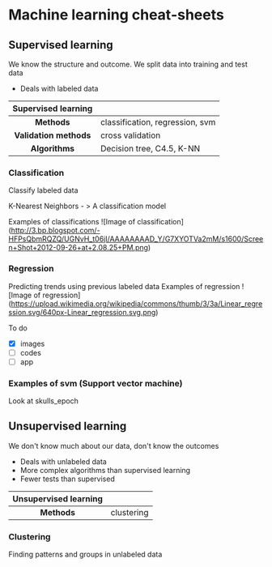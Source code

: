 # Machine learning cheat-sheets

## Supervised learning 
We know the structure and outcome. We split data into training and test data

* Deals with labeled data

| Supervised learning |                             |
|:---------------------:|:---------------------------|
| **Methods**             |classification, regression, svm|
| **Validation methods**  |cross validation                          |
| **Algorithms**          |Decision tree, C4.5, K-NN             |

### Classification
Classify labeled data

K-Nearest Neighbors - > A classification model

Examples of classifications
![Image of classification]
(http://3.bp.blogspot.com/-HFPsQbmRQZQ/UGNvH_t06jI/AAAAAAAAD_Y/G7XYOTVa2mM/s1600/Screen+Shot+2012-09-26+at+2.08.25+PM.png)

### Regression
Predicting trends using previous labeled data
Examples of regression
![Image of regression]
(https://upload.wikimedia.org/wikipedia/commons/thumb/3/3a/Linear_regression.svg/640px-Linear_regression.svg.png)

To do

- [X] images
- [ ] codes
- [ ] app

### Examples of svm (Support vector machine)
Look at skulls_epoch

## Unsupervised learning
We don't know much about our data, don't know the outcomes

* Deals with unlabeled data
* More complex algorithms than supervised learning
* Fewer tests than supervised

| Unsupervised learning |           |
|:---------------------:|:----------|
| **Methods**           |clustering |

### Clustering
Finding patterns and groups in unlabeled data

